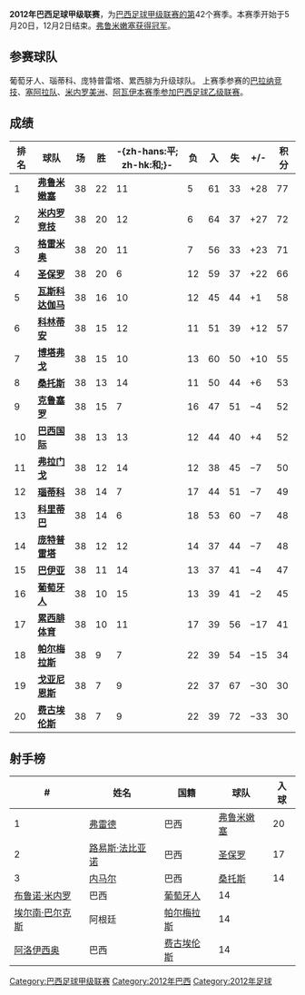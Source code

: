 **2012年巴西足球甲级联赛**，为[巴西足球甲级联赛的第](https://zh.wikipedia.org/wiki/巴西足球甲级联赛 "wikilink")42个赛季。本赛季开始于5月20日，12月2日结束。[弗鲁米嫩塞获得冠军](https://zh.wikipedia.org/wiki/弗鲁米嫩塞足球俱乐部 "wikilink")。

## 参赛球队

葡萄牙人、瑙蒂科、庞特普雷塔、累西腓为升级球队。
上赛季参赛的[巴拉纳竞技](https://zh.wikipedia.org/wiki/巴拉纳竞技 "wikilink")、[塞阿拉队](https://zh.wikipedia.org/wiki/塞阿拉体育俱乐部 "wikilink")、[米内罗美洲](https://zh.wikipedia.org/wiki/美洲足球俱乐部_\(贝洛奥里藏特\) "wikilink")、[阿瓦伊本赛季参加](../Page/阿瓦伊足球俱乐部.md "wikilink")[巴西足球乙级联赛](../Page/巴西足球乙级联赛.md "wikilink")。

## 成绩

| **排名** | **球队**                                                             | **场** | **胜** | **-{zh-hans:平; zh-hk:和;}-** | **负** | **入** | **失** | **+/-** | **积分** |
| ------ | ------------------------------------------------------------------ | ----- | ----- | --------------------------- | ----- | ----- | ----- | ------- | ------ |
| 1      | **[弗鲁米嫩塞](https://zh.wikipedia.org/wiki/弗鲁米嫩塞足球俱乐部 "wikilink")**   | 38    | 22    | 11                          | 5     | 61    | 33    | \+28    | 77     |
| 2      | **[米内罗竞技](https://zh.wikipedia.org/wiki/米内罗竞技 "wikilink")**        | 38    | 20    | 12                          | 6     | 64    | 37    | \+27    | 72     |
| 3      | **[格雷米奥](https://zh.wikipedia.org/wiki/格雷米奥 "wikilink")**          | 38    | 20    | 11                          | 7     | 56    | 33    | \+23    | 71     |
| 4      | **[圣保罗](https://zh.wikipedia.org/wiki/圣保罗足球俱乐部 "wikilink")**       | 38    | 20    | 6                           | 12    | 59    | 37    | \+22    | 66     |
| 5      | **[瓦斯科达伽马](https://zh.wikipedia.org/wiki/瓦斯科达伽马足球俱乐部 "wikilink")** | 38    | 16    | 10                          | 12    | 45    | 44    | \+1     | 58     |
| 6      | **[科林蒂安](https://zh.wikipedia.org/wiki/科林蒂安 "wikilink")**          | 38    | 15    | 12                          | 11    | 51    | 39    | \+12    | 57     |
| 7      | **[博塔弗戈](../Page/博塔弗戈.md "wikilink")**                             | 38    | 15    | 10                          | 13    | 60    | 50    | \+10    | 55     |
| 8      | **[桑托斯](../Page/桑托斯足球俱乐部.md "wikilink")**                          | 38    | 13    | 14                          | 11    | 50    | 44    | \+6     | 53     |
| 9      | **[克鲁塞罗](https://zh.wikipedia.org/wiki/克鲁塞罗体育俱乐部 "wikilink")**     | 38    | 15    | 7                           | 16    | 47    | 51    | −4      | 52     |
| 10     | **[巴西国际](https://zh.wikipedia.org/wiki/巴西国际 "wikilink")**          | 38    | 13    | 13                          | 12    | 44    | 40    | \+4     | 52     |
| 11     | **[弗拉门戈](https://zh.wikipedia.org/wiki/弗拉门戈体育俱乐部 "wikilink")**     | 38    | 12    | 14                          | 12    | 38    | 45    | −7      | 50     |
| 12     | **[瑙蒂科](https://zh.wikipedia.org/wiki/瑙蒂科足球俱乐部 "wikilink")**       | 38    | 14    | 7                           | 17    | 44    | 51    | −7      | 49     |
| 13     | **[科里蒂巴](../Page/科里蒂巴足球俱乐部.md "wikilink")**                        | 38    | 14    | 6                           | 18    | 53    | 60    | −7      | 48     |
| 14     | **[庞特普雷塔](https://zh.wikipedia.org/wiki/庞特普雷塔 "wikilink")**        | 38    | 12    | 12                          | 14    | 37    | 44    | −7      | 48     |
| 15     | **[巴伊亚](https://zh.wikipedia.org/wiki/巴伊亚体育俱乐部 "wikilink")**       | 38    | 11    | 14                          | 13    | 37    | 41    | −4      | 47     |
| 16     | **[葡萄牙人](../Page/葡萄牙人足球俱乐部.md "wikilink")**                        | 38    | 10    | 15                          | 13    | 39    | 41    | −2      | 45     |
| 17     | **[累西腓体育](https://zh.wikipedia.org/wiki/累西腓体育 "wikilink")**        | 38    | 10    | 11                          | 17    | 39    | 56    | −17     | 41     |
| 18     | **[帕尔梅拉斯](https://zh.wikipedia.org/wiki/帕尔梅拉斯足球俱乐部 "wikilink")**   | 38    | 9     | 7                           | 22    | 39    | 54    | −15     | 34     |
| 19     | **[戈亚尼恩斯](../Page/戈亚尼恩斯竞技俱乐部.md "wikilink")**                      | 38    | 7     | 9                           | 22    | 37    | 67    | −30     | 30     |
| 20     | **[费古埃伦斯](https://zh.wikipedia.org/wiki/费古埃伦斯足球俱乐部 "wikilink")**   | 38    | 7     | 9                           | 22    | 39    | 72    | −33     | 30     |

## 射手榜

| \#                                                      | 姓名                                                            | 国籍                                                           | 球队                                                           | 入球 |
| ------------------------------------------------------- | ------------------------------------------------------------- | ------------------------------------------------------------ | ------------------------------------------------------------ | -- |
| 1                                                       | [弗雷德](https://zh.wikipedia.org/wiki/弗雷德 "wikilink")           | 巴西                                                           | [弗鲁米嫩塞](https://zh.wikipedia.org/wiki/弗鲁米嫩塞足球俱乐部 "wikilink") | 20 |
| 2                                                       | [路易斯·法比亚诺](https://zh.wikipedia.org/wiki/路易斯·法比亚诺 "wikilink") | 巴西                                                           | [圣保罗](https://zh.wikipedia.org/wiki/圣保罗足球俱乐部 "wikilink")     | 17 |
| 3                                                       | [内马尔](../Page/内马尔.md "wikilink")                              | 巴西                                                           | [桑托斯](../Page/桑托斯足球俱乐部.md "wikilink")                        | 14 |
| [布鲁诺·米内罗](../Page/布鲁诺·米内罗.md "wikilink")                | 巴西                                                            | [葡萄牙人](../Page/葡萄牙人足球俱乐部.md "wikilink")                      | 14                                                           |    |
| [埃尔南·巴尔克斯](../Page/埃尔南·巴尔克斯.md "wikilink")              | 阿根廷                                                           | [帕尔梅拉斯](https://zh.wikipedia.org/wiki/帕尔梅拉斯足球俱乐部 "wikilink") | 14                                                           |    |
| [阿洛伊西奥](https://zh.wikipedia.org/wiki/阿洛伊西奥 "wikilink") | 巴西                                                            | [费古埃伦斯](https://zh.wikipedia.org/wiki/费古埃伦斯足球俱乐部 "wikilink") | 14                                                           |    |

[Category:巴西足球甲级联赛](https://zh.wikipedia.org/wiki/Category:巴西足球甲级联赛 "wikilink")
[Category:2012年巴西](https://zh.wikipedia.org/wiki/Category:2012年巴西 "wikilink")
[Category:2012年足球](https://zh.wikipedia.org/wiki/Category:2012年足球 "wikilink")